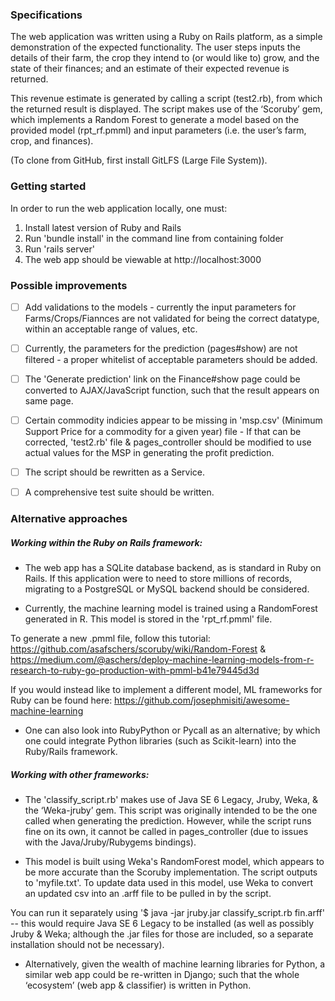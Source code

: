 ### Specifications
The web application was written using a Ruby on Rails platform, as a simple demonstration of the expected functionality. The user steps inputs the details of their farm, the crop they intend to (or would like to) grow, and the state of their finances; and an estimate of their expected revenue is returned. 

This revenue estimate is generated by calling a script (test2.rb), from which the returned result is displayed. The script makes use of the ‘Scoruby’ gem, which implements a Random Forest to generate a model based on the provided model (rpt_rf.pmml) and input parameters (i.e. the user’s farm, crop, and finances).

(To clone from GitHub, first install GitLFS (Large File System)). 

### Getting started
In order to run the web application locally, one must:
1.  Install latest version of Ruby and Rails 
2.  Run 'bundle install' in the command line from containing folder 
3.  Run 'rails server'
4. The web app should be viewable at http://localhost:3000 


### Possible improvements
- [ ] Add validations to the models - currently the input parameters for Farms/Crops/Fiannces are not validated for being the correct datatype, within an acceptable range of values, etc.

- [ ] Currently, the parameters for the prediction (pages#show) are not filtered - a proper whitelist of acceptable parameters should be added.

- [ ] The 'Generate prediction' link on the Finance#show page could be converted to AJAX/JavaScript function, such that the result appears on same page.

- [ ] Certain commodity indicies appear to be missing in 'msp.csv' (Minimum Support Price for a commodity for a given year) file - If that can be corrected, 'test2.rb' file & pages_controller should be modified to use actual values for the MSP in  generating the profit prediction.

- [ ] The script should be rewritten as a Service.

- [ ] A comprehensive test suite should be written.


### Alternative approaches
##### Working within the Ruby on Rails framework:


- The web app has a SQLite database backend, as is standard in Ruby on Rails. If this application were to need to store millions of records, migrating to a PostgreSQL or MySQL backend should be considered.


- Currently, the machine learning model is trained using a RandomForest  generated in R. This model  is stored in the 'rpt_rf.pmml' file. 

To generate a new .pmml file, follow this tutorial: 
https://github.com/asafschers/scoruby/wiki/Random-Forest 
& https://medium.com/@aschers/deploy-machine-learning-models-from-r-research-to-ruby-go-production-with-pmml-b41e79445d3d  

If you would instead like to implement a different model, ML frameworks for Ruby can be found here: https://github.com/josephmisiti/awesome-machine-learning  


- One can also look into RubyPython or Pycall as an alternative; by which one could integrate Python libraries (such as Scikit-learn) into the Ruby/Rails framework.

##### Working with other frameworks:


- The 'classify_script.rb' makes use of Java SE 6 Legacy, Jruby, Weka, & the ‘Weka-jruby’ gem. This script was originally intended to be the one called when generating the prediction. However, while the script runs fine on its own, it  cannot be called in pages_controller (due to issues with the Java/Jruby/Rubygems bindings). 

- This model is built using Weka's RandomForest model, which appears to be more accurate than the Scoruby implementation. The script outputs to 'myfile.txt'. To update data used in this model, use Weka to convert an updated csv into an .arff file to be pulled in by the script.

You can run it separately using '$ java -jar jruby.jar classify_script.rb fin.arff' -- this would require Java SE 6 Legacy to be installed (as well as possibly Jruby & Weka; although the .jar files for those are included, so a separate installation should not be necessary).


- Alternatively, given the wealth of machine learning libraries for Python, a similar web app could be re-written in Django; such that the whole ‘ecosystem’ (web app & classifier) is written in Python.

